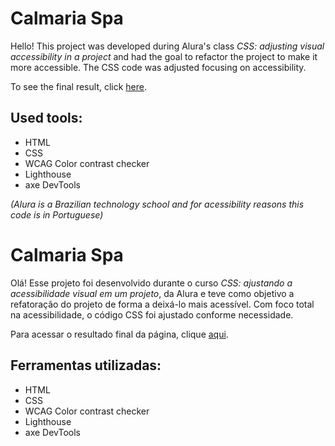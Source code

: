 # Calmaria Spa

Hello! This project was developed during Alura's class *CSS: adjusting visual accessibility in a project* and had the goal to refactor the project to make it more accessible. The CSS code was adjusted focusing on accessibility.

To see the final result, click [here](https://learning-css-accessibility-calmaria-spa.vercel.app/).

## Used tools:

* HTML
* CSS
* WCAG Color contrast checker
* Lighthouse
* axe DevTools

*(Alura is a Brazilian technology school and for acessibility reasons this code is in Portuguese)*

#

# Calmaria Spa

Olá! Esse projeto foi desenvolvido durante o curso *CSS: ajustando a acessibilidade visual em um projeto*, da Alura e teve como objetivo a refatoração do projeto de forma a deixá-lo mais acessível. Com foco total na acessibilidade, o código CSS foi ajustado conforme necessidade.

Para acessar o resultado final da página, clique [aqui](https://learning-css-accessibility-calmaria-spa.vercel.app/).

## Ferramentas utilizadas:

* HTML
* CSS
* WCAG Color contrast checker
* Lighthouse
* axe DevTools
 
